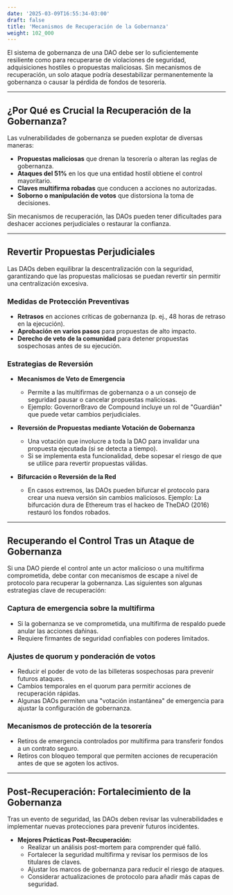 ```yaml
---
date: '2025-03-09T16:55:34-03:00'
draft: false
title: 'Mecanismos de Recuperación de la Gobernanza'
weight: 102_000
---
```


El sistema de gobernanza de una DAO debe ser lo suficientemente resiliente como para recuperarse de violaciones de seguridad, adquisiciones hostiles o propuestas maliciosas. Sin mecanismos de recuperación, un solo ataque podría desestabilizar permanentemente la gobernanza o causar la pérdida de fondos de tesorería.

---

## **¿Por Qué es Crucial la Recuperación de la Gobernanza?**

Las vulnerabilidades de gobernanza se pueden explotar de diversas maneras:
- **Propuestas maliciosas** que drenan la tesorería o alteran las reglas de gobernanza.
- **Ataques del 51%** en los que una entidad hostil obtiene el control mayoritario.
- **Claves multifirma robadas** que conducen a acciones no autorizadas.
- **Soborno o manipulación de votos** que distorsiona la toma de decisiones.

Sin mecanismos de recuperación, las DAOs pueden tener dificultades para deshacer acciones perjudiciales o restaurar la confianza.

---

## **Revertir Propuestas Perjudiciales**

Las DAOs deben equilibrar la descentralización con la seguridad, garantizando que las propuestas maliciosas se puedan revertir sin permitir una centralización excesiva.

### **Medidas de Protección Preventivas**
- **Retrasos** en acciones críticas de gobernanza (p. ej., 48 horas de retraso en la ejecución).
- **Aprobación en varios pasos** para propuestas de alto impacto.
- **Derecho de veto de la comunidad** para detener propuestas sospechosas antes de su ejecución.

### **Estrategias de Reversión**
- **Mecanismos de Veto de Emergencia**
  - Permite a las multifirmas de gobernanza o a un consejo de seguridad pausar o cancelar propuestas maliciosas.
  - Ejemplo: GovernorBravo de Compound incluye un rol de "Guardián" que puede vetar cambios perjudiciales.

- **Reversión de Propuestas mediante Votación de Gobernanza**
  - Una votación que involucre a toda la DAO para invalidar una propuesta ejecutada (si se detecta a tiempo).
  - Si se implementa esta funcionalidad, debe sopesar el riesgo de que se utilice para revertir propuestas válidas.

- **Bifurcación o Reversión de la Red**
  - En casos extremos, las DAOs pueden bifurcar el protocolo para crear una nueva versión sin cambios maliciosos. Ejemplo: La bifurcación dura de Ethereum tras el hackeo de TheDAO (2016) restauró los fondos robados.

---

## **Recuperando el Control Tras un Ataque de Gobernanza**

Si una DAO pierde el control ante un actor malicioso o una multifirma comprometida, debe contar con mecanismos de escape a nivel de protocolo para recuperar la gobernanza. Las siguientes son algunas estrategias clave de recuperación:

### **Captura de emergencia sobre la multifirma**
- Si la gobernanza se ve comprometida, una multifirma de respaldo puede anular las acciones dañinas.
- Requiere firmantes de seguridad confiables con poderes limitados.

### **Ajustes de quorum y ponderación de votos**
- Reducir el poder de voto de las billeteras sospechosas para prevenir futuros ataques.
- Cambios temporales en el quorum para permitir acciones de recuperación rápidas.
- Algunas DAOs permiten una "votación instantánea" de emergencia para ajustar la configuración de gobernanza.

### **Mecanismos de protección de la tesorería**
- Retiros de emergencia controlados por multifirma para transferir fondos a un contrato seguro. 
- Retiros con bloqueo temporal que permiten acciones de recuperación antes de que se agoten los activos.

---

## **Post-Recuperación: Fortalecimiento de la Gobernanza**

Tras un evento de seguridad, las DAOs deben revisar las vulnerabilidades e implementar nuevas protecciones para prevenir futuros incidentes.

- **Mejores Prácticas Post-Recuperación:**
  - Realizar un análisis post-mortem para comprender qué falló.
  - Fortalecer la seguridad multifirma y revisar los permisos de los titulares de claves.
  - Ajustar los marcos de gobernanza para reducir el riesgo de ataques.
  - Considerar actualizaciones de protocolo para añadir más capas de seguridad.